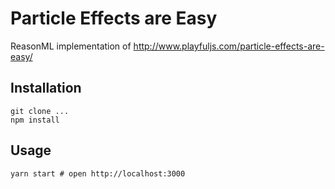 # Particle Effects are Easy

ReasonML implementation of http://www.playfuljs.com/particle-effects-are-easy/

## Installation

```
git clone ...
npm install
```

## Usage

```
yarn start # open http://localhost:3000
```
